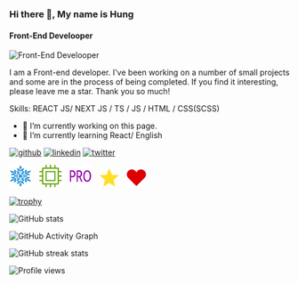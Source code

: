 ### Hi there 👋, My name is Hung
#### Front-End Develooper
![Front-End Develooper](https://github.githubassets.com/images/modules/site/social-cards/github-social.png)

I am a Front-end developer. I've been working on a number of small projects and some are in the process of being completed. If you find it interesting, please leave me a star. Thank you so much!

Skills: REACT JS/ NEXT JS / TS / JS / HTML / CSS(SCSS)

- 🔭 I’m currently working on this page. 
- 🌱 I’m currently learning React/ English 


[<img src='https://cdn.jsdelivr.net/npm/simple-icons@3.0.1/icons/github.svg' target='_blank' alt='github' height='40'>](https://github.com/Hunga9k50doker)  [<img src='https://cdn.jsdelivr.net/npm/simple-icons@3.0.1/icons/linkedin.svg' target='_blank' alt='linkedin' height='40'>](https://www.linkedin.com/in/nguyen-hung-651459218/)  [<img src='https://cdn.jsdelivr.net/npm/simple-icons@3.0.1/icons/twitter.svg' target='_blank' alt='twitter' height='40'>](https://twitter.com/NguyenHung231)  

<a href='https://archiveprogram.github.com/'><img src='https://raw.githubusercontent.com/acervenky/animated-github-badges/master/assets/acbadge.gif' width='40' height='40'></a> <a href='https://docs.github.com/en/developers'><img src='https://raw.githubusercontent.com/acervenky/animated-github-badges/master/assets/devbadge.gif' width='40' height='40'></a> <a href='https://github.com/pricing'><img src='https://raw.githubusercontent.com/acervenky/animated-github-badges/master/assets/pro.gif' width='40' height='40'></a> <a href='https://stars.github.com/'><img src='https://raw.githubusercontent.com/acervenky/animated-github-badges/master/assets/starbadge.gif' width='35' height='35'></a> <a href='https://docs.github.com/en/github/supporting-the-open-source-community-with-github-sponsors'><img src='https://raw.githubusercontent.com/acervenky/animated-github-badges/master/assets/sponsorbadge.gif' width='35' height='35'></a> 

[![trophy](https://github-profile-trophy.vercel.app/?username=Hunga9k50doker)](https://github.com/ryo-ma/github-profile-trophy)

![GitHub stats](https://github-readme-stats.vercel.app/api?username=Hunga9k50doker&show_icons=true&count_private=true)  

![GitHub Activity Graph](https://activity-graph.herokuapp.com/graph?username=Hunga9k50doker)  

![GitHub streak stats](https://github-readme-streak-stats.herokuapp.com/?user=Hunga9k50doker)  

![Profile views](https://gpvc.arturio.dev/Hunga9k50doker)  

